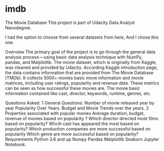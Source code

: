 # imdb

The Movie Database
This project is part of Udacity Data Analyst Nanodegree.

I had the option to choose from several datasets from here, And I chose this one.

Overview
The primary goal of the project is to go through the general data analysis process — using basic data analysis technique with NumPy, pandas, and Matplotlib. The movie dataset, which is originally from Kaggle, was cleaned and provided by Udacity. According Kaggle introduction page, the data contains information that are provided from The Movie Database (TMDb). It collects 5000+ movies basic move information and movie matrices, including user ratings, popularity and revenue data. These metrics can be seen as how successful these movies are. The movie basic information contained like cast, director, keywords, runtime, genres, etc.

Questions Asked.
1 General Questions:
Number of movie released year by year
Popularity Over Years.
Budget and Movie Trends over the years.
2 Properties associated with popular movies
Average duration, budget, revenue of movies based on popularity ?
Which director directed most films based on popularity?
Whcih cast has appeared the most based on popularity?
Which production companies are more successful based on popularity
Which genre are more successful based on popularity?
Requirements
Python 3.6 and up
Numpy
Pandas
Matplotlib
Seaborn
Jupyter Notebook.
